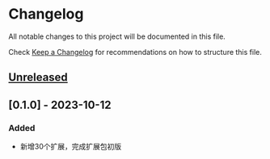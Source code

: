 # Changelog

All notable changes to this project will be documented in this file.

Check [Keep a Changelog](http://keepachangelog.com/) for recommendations on how to structure this file.

## [Unreleased]

## [0.1.0] - 2023-10-12

### Added

- 新增30个扩展，完成扩展包初版

[unreleased]: https://github.com/cat-walk/vscode-fe-pack/compare/v0.1.0...HEAD
